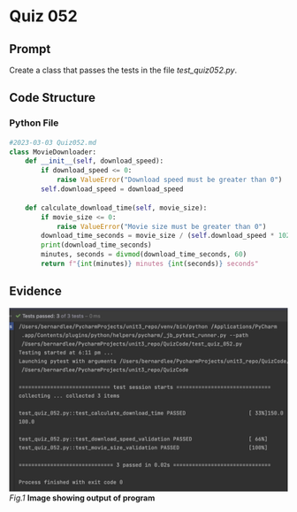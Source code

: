 # Quiz 052

## Prompt
Create a class that passes the tests in the file *test_quiz052.py*.
## Code Structure

### Python File
```python
#2023-03-03 Quiz052.md
class MovieDownloader:
    def __init__(self, download_speed):
        if download_speed <= 0:
            raise ValueError("Download speed must be greater than 0")
        self.download_speed = download_speed

    def calculate_download_time(self, movie_size):
        if movie_size <= 0:
            raise ValueError("Movie size must be greater than 0")
        download_time_seconds = movie_size / (self.download_speed * 1024 * 1024)
        print(download_time_seconds)
        minutes, seconds = divmod(download_time_seconds, 60)
        return f"{int(minutes)} minutes {int(seconds)} seconds"
```

## Evidence

![](/Assets/Quiz052_Evidence.jpg)
*Fig.1* **Image showing output of program**

